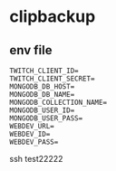 # clipbackup

## env file

```
TWITCH_CLIENT_ID=
TWITCH_CLIENT_SECRET=
MONGODB_DB_HOST=
MONGODB_DB_NAME=
MONGODB_COLLECTION_NAME=
MONGODB_USER_ID=
MONGODB_USER_PASS=
WEBDEV_URL=
WEBDEV_ID=
WEBDEV_PASS=
```

ssh test22222